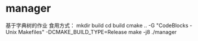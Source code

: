 # manager
基于字典树的作业
食用方式：
mkdir build
cd build 
cmake .. -G "CodeBlocks - Unix Makefiles" -DCMAKE_BUILD_TYPE=Release
make -j8
./manager
